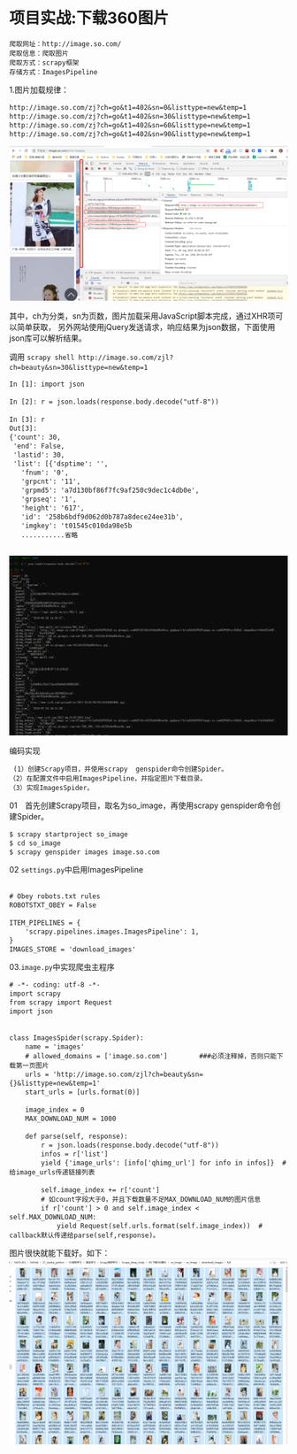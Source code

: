 # 项目实战:下载360图片

``` 
爬取网址：http://image.so.com/
爬取信息：爬取图片
爬取方式：scrapy框架
存储方式：ImagesPipeline

```

1.图片加载规律：
```
http://image.so.com/zj?ch=go&t1=402&sn=0&listtype=new&temp=1
http://image.so.com/zj?ch=go&t1=402&sn=30&listtype=new&temp=1
http://image.so.com/zj?ch=go&t1=402&sn=60&listtype=new&temp=1
http://image.so.com/zj?ch=go&t1=402&sn=90&listtype=new&temp=1
```
![](../../../_static/scrapy-360-download001.png)

其中，ch为分类，sn为页数，图片加载采用JavaScript脚本完成，通过XHR项可以简单获取，
另外网站使用jQuery发送请求，响应结果为json数据，下面使用json库可以解析结果。

调用 `scrapy shell http://image.so.com/zjl?ch=beauty&sn=30&listtype=new&temp=1`

``` 
In [1]: import json

In [2]: r = json.loads(response.body.decode("utf-8"))

In [3]: r
Out[3]:
{'count': 30,
 'end': False,
 'lastid': 30,
 'list': [{'dsptime': '',
   'fnum': '0',
   'grpcnt': '11',
   'grpmd5': 'a7d130bf86f7fc9af250c9dec1c4db0e',
   'grpseq': '1',
   'height': '617',
   'id': '258b6bdf9d062d0b787a8dece24ee31b',
   'imgkey': 't01545c010da98e5b
   ...........省略
   
```
![](../../../_static/360-down00002.png)


编码实现
``` 
 (1）创建Scrapy项目，并使用scrapy  genspider命令创建Spider。
（2）在配置文件中启用ImagesPipeline，并指定图片下载目录。
（3）实现ImagesSpider。
```

01　首先创建Scrapy项目，取名为so_image，再使用scrapy genspider命令创建Spider。
``` 
$ scrapy startproject so_image
$ cd so_image
$ scrapy genspider images image.so.com
```

02 `settings.py`中启用ImagesPipeline
``` 

# Obey robots.txt rules
ROBOTSTXT_OBEY = False

ITEM_PIPELINES = {
    'scrapy.pipelines.images.ImagesPipeline': 1,
}
IMAGES_STORE = 'download_images'

```

03.`image.py`中实现爬虫主程序
``` 
# -*- coding: utf-8 -*-
import scrapy
from scrapy import Request
import json


class ImagesSpider(scrapy.Spider):
    name = 'images'
    # allowed_domains = ['image.so.com']        ###必须注释掉，否则只能下载第一页图片
    urls = 'http://image.so.com/zjl?ch=beauty&sn={}&listtype=new&temp=1'
    start_urls = [urls.format(0)]

    image_index = 0
    MAX_DOWNLOAD_NUM = 1000

    def parse(self, response):
        r = json.loads(response.body.decode("utf-8"))
        infos = r['list']
        yield {'image_urls': [info['qhimg_url'] for info in infos]}  # 给image_urls传递链接列表

        self.image_index += r['count']
        # 如count字段大于0，并且下载数量不足MAX_DOWNLOAD_NUM的图片信息
        if r['count'] > 0 and self.image_index < self.MAX_DOWNLOAD_NUM:
            yield Request(self.urls.format(self.image_index))  # callback默认传递给parse(self,response)。

```


图片很快就能下载好。如下：
![](../../../_static/scrapy_down_360_photo0001.png)
